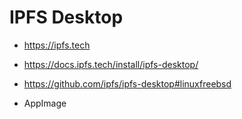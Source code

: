 # IPFS Desktop

- https://ipfs.tech
- https://docs.ipfs.tech/install/ipfs-desktop/
- https://github.com/ipfs/ipfs-desktop#linuxfreebsd

- AppImage
